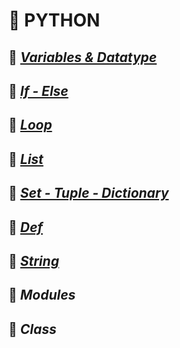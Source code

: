 # 🐍 PYTHON
## 📖 *[Variables & Datatype](https://github.com/ltaamlee/PYTHON/tree/main/Variables%20%26%20DataType)*
## 📖 *[If - Else](https://github.com/ltaamlee/PYTHON/tree/main/If%20-%20Else)*
## 📖 *[Loop](https://github.com/ltaamlee/PYTHON/tree/main/Loop)*
## 📖 *[List](https://github.com/ltaamlee/PYTHON/tree/main/List)*
## 📖 *[Set - Tuple - Dictionary](https://github.com/ltaamlee/PYTHON/tree/main/Set%20-%20Tuple%20-%20Dictionary)*
## 📖 *[Def](https://github.com/ltaamlee/PYTHON/tree/main/Def)*
## 📖 *[String](https://github.com/ltaamlee/PYTHON/tree/main/String)*
## 📖 *Modules*
## 📖 *Class*

